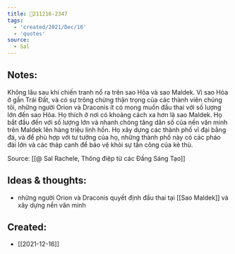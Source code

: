 ```yaml
---
title: 💬211216-2347
tags:
  - 'created/2021/Dec/16'
  - 'quotes'
source:
  - Sal
---
```


## Notes:
Không lâu sau khi chiến tranh nổ ra trên sao Hỏa và sao Maldek. Vì sao Hỏa ở gần Trái Đất, và có sự trông chừng thận trọng của các thành viên chúng tôi, những người Orion và Draconis ít có mong muốn đầu thai với số lượng lớn đến sao Hỏa. Họ thích ở nơi có khoảng cách xa hơn là sao Maldek. Họ bắt đầu đến với số lượng lớn và nhanh chóng tăng dân số của nền văn minh trên Maldek lên hàng triệu linh hồn. Họ xây dựng các thành phố vĩ đại bằng đá, và để phù hợp với tư tưởng của họ, những thành phố này có các pháo đài lớn và các tháp canh để bảo vệ khỏi sự tấn công của kẻ thù.

Source: [[@ Sal Rachele, Thông điệp từ các Đấng Sáng Tạo]]

## Ideas & thoughts:
- những người Orion và Draconis quyết định đầu thai tại [[Sao Maldek]] và xây dựng nền văn minh
## Created:
- [[2021-12-16]]
